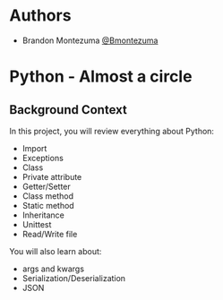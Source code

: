 # Authors

- Brandon Montezuma [@Bmontezuma](https://github.com/Bmontezuma)

# Python - Almost a circle

## Background Context
In this project, you will review everything about Python:

- Import
- Exceptions
- Class
- Private attribute
- Getter/Setter
- Class method
- Static method
- Inheritance
- Unittest
- Read/Write file

You will also learn about:

- args and kwargs
- Serialization/Deserialization
- JSON
